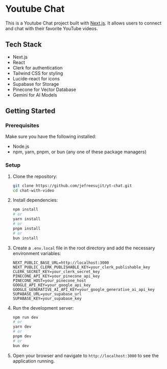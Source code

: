 # Youtube Chat

This is a Youtube Chat project built with [Next.js](https://nextjs.org/). It allows users to connect and chat with their favorite YouTube videos.

## Tech Stack

- Next.js
- React
- Clerk for authentication
- Tailwind CSS for styling
- Lucide-react for icons
- Supabase for Storage
- Pinecone for Vector Database
- Gemini for AI Models

## Getting Started

### Prerequisites

Make sure you have the following installed:

- Node.js
- npm, yarn, pnpm, or bun (any one of these package managers)

### Setup

1. Clone the repository:

   ```bash
   git clone https://github.com/jefreesujit/yt-chat.git
   cd chat-with-video
   ```

2. Install dependencies:
   ```bash
   npm install
   # or
   yarn install
   # or
   pnpm install
   # or
   bun install
   ```

3. Create a `.env.local` file in the root directory and add the necessary environment variables:
   ```env
   NEXT_PUBLIC_BASE_URL=http://localhost:3000
   NEXT_PUBLIC_CLERK_PUBLISHABLE_KEY=your_clerk_publishable_key
   CLERK_SECRET_KEY=your_clerk_secret_key
   PINECONE_API_KEY=your_pinecone_api_key
   PINECONE_HOST=your_pinecone_host
   GOOGLE_API_KEY=your_google_api_key
   GOOGLE_GENERATIVE_AI_API_KEY=your_google_generative_ai_api_key
   SUPABASE_URL=your_supabase_url
   SUPABASE_KEY=your_supabase_key
   ```

4. Run the development server:
   ```bash
   npm run dev
   # or
   yarn dev
   # or
   pnpm dev
   # or
   bun dev
   ```

5. Open your browser and navigate to `http://localhost:3000` to see the application running.

